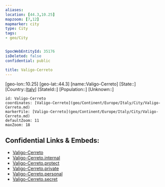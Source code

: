 ```yaml
---
aliases: 
location: [44.3,10.25]
mapzoom: [7,12] 
mapmarker: city 
type: City
tags:
- geo/City


SpocWebEntityId: 35176
isDeleted: false
confidential: public

title: Valigo-Cerreto
---
```

[geo-lon::10.25]
[geo-lat::44.3]
[name::Valigo-Cerreto]
[State::]
[Country::[Italy](geo/Continent/Europe/Italy.md)]
[StateId::]
[Population::]
[Unknown::]


```leaflet
id: Valigo-Cerreto
coordinates: [Valigo-Cerreto](geo/Continent/Europe/Italy/City/Valigo-Cerreto.md)
markerFile: [Valigo-Cerreto](geo/Continent/Europe/Italy/City/Valigo-Cerreto.md)
defaultZoom: 11 
maxZoom: 18
```


## Confidential Links & Embeds: 
- [Valigo-Cerreto](../../../../../../_public/geo/Continent/Europe/Italy/City/Valigo-Cerreto.md) 
- [Valigo-Cerreto.internal](../../../../../../_internal/geo/Continent/Europe/Italy/City/Valigo-Cerreto.internal.md) 
- [Valigo-Cerreto.protect](../../../../../../_protect/geo/Continent/Europe/Italy/City/Valigo-Cerreto.protect.md) 
- [Valigo-Cerreto.private](../../../../../../_private/geo/Continent/Europe/Italy/City/Valigo-Cerreto.private.md) 
- [Valigo-Cerreto.personal](../../../../../../_personal/geo/Continent/Europe/Italy/City/Valigo-Cerreto.personal.md) 
- [Valigo-Cerreto.secret](../../../../../../_secret/geo/Continent/Europe/Italy/City/Valigo-Cerreto.secret.md) 
